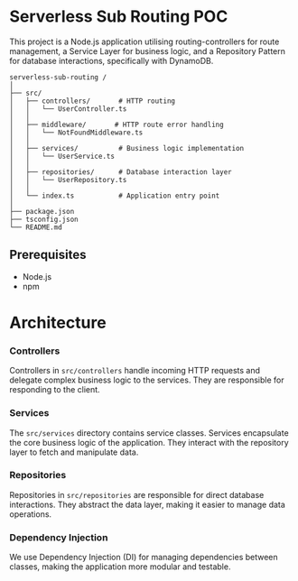 # Serverless Sub Routing POC

This project is a Node.js application utilising routing-controllers for route management, a Service Layer for business logic, and a Repository Pattern for database interactions, specifically with DynamoDB.

```
serverless-sub-routing /
│
├── src/
│   ├── controllers/       # HTTP routing
│   │   └── UserController.ts
│   │
│   ├── middleware/       # HTTP route error handling
│   │   └── NotFoundMiddleware.ts
│   │
│   ├── services/          # Business logic implementation
│   │   └── UserService.ts
│   │
│   ├── repositories/      # Database interaction layer
│   │   └── UserRepository.ts
│   │
│   └── index.ts           # Application entry point
│
├── package.json
├── tsconfig.json
└── README.md

```

## Prerequisites
- Node.js
- npm

# Architecture
### Controllers
Controllers in `src/controllers` handle incoming HTTP requests and delegate complex business logic to the services. They are responsible for responding to the client.

### Services
The `src/services` directory contains service classes. Services encapsulate the core business logic of the application. They interact with the repository layer to fetch and manipulate data.

### Repositories
Repositories in `src/repositories` are responsible for direct database interactions. They abstract the data layer, making it easier to manage data operations.

### Dependency Injection
We use Dependency Injection (DI) for managing dependencies between classes, making the application more modular and testable.
